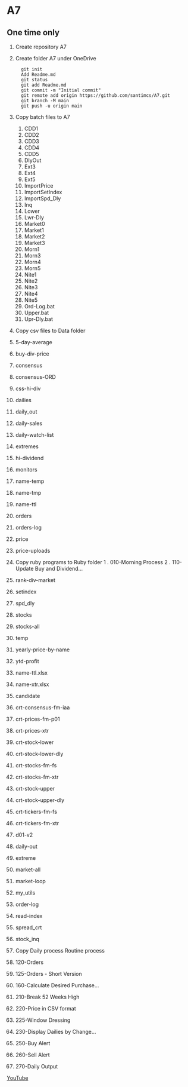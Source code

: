 
# A7

## One time only

1.  Create repository A7  

2. Create folder A7 under OneDrive

		 git init
		 Add Readme.md
		 git status
		 git add Readme.md
		 git commit -m "Initial commit"
		 git remote add origin https://github.com/santimcs/A7.git
		 git branch -M main
		 git push -u origin main
		
3. Copy batch files to A7
	1. CDD1
	2. CDD2
	3. CDD3
	4. CDD4
	5. CDD5
	6. DlyOut
	7. Ext3
	8. Ext4
	9. Ext5
	10. ImportPrice
	11. ImportSetIndex
	12. ImportSpd_Dly
	13. Inq
	14. Lower
	15. Lwr-Dly
	16. Market0
	17. Market1
	18. Market2
	19. Market3
	20. Morn1
	21. Morn3
	22. Morn4
	23. Morn5
	24. Nite1
	25. Nite2
	26. Nite3
	27. Nite4
	28. Nite5
	29. Ord-Log.bat
	30. Upper.bat
	31. Upr-Dly.bat
4. Copy csv files to Data folder
5. 5-day-average
6. buy-div-price
7. consensus
8. consensus-ORD
9. css-hi-div
10. dailies
11. daily_out
12. daily-sales
13. daily-watch-list
14. extremes
15. hi-dividend
16. monitors
17. name-temp
18. name-tmp
19. name-ttl
20. orders
21. orders-log
22. price
23. price-uploads
24. Copy ruby programs to Ruby folder
1 . 010-Morning Process
2 . 110-Update Buy and Dividend...
20. rank-div-market
21. setindex
22. spd_dly
23. stocks
24. stocks-all
25. temp
26. yearly-price-by-name
27. ytd-profit
28. name-ttl.xlsx
29. name-xtr.xlsx
1. candidate
2. crt-consensus-fm-iaa
3. crt-prices-fm-p01
4. crt-prices-xtr
5. crt-stock-lower
6. crt-stock-lower-dly
7. crt-stocks-fm-fs
8. crt-stocks-fm-xtr
9. crt-stock-upper
10. crt-stock-upper-dly
11. crt-tickers-fm-fs
12. crt-tickers-fm-xtr
13. d01-v2
14. daily-out
15. extreme
16. market-all
17. market-loop
18. my_utils
19. order-log
20. read-index
21. spread_crt
22. stock_inq
1. Copy Daily process
Routine process
3. 120-Orders
4. 125-Orders - Short Version
5. 160-Calculate Desired Purchase...
6. 210-Break 52 Weeks High
7. 220-Price in CSV format
8. 225-Window Dressing
9. 230-Display Dailies by Change...
10. 250-Buy Alert
11. 260-Sell Alert
12. 270-Daily Output

[YouTube](https://www.youtube.com/watch?v=h3oK1yX3CZ8&t=433s)